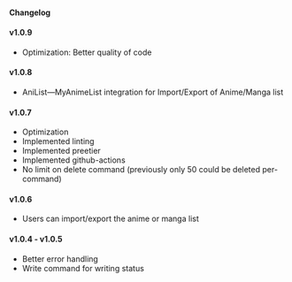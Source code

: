 #### Changelog

#### v1.0.9

- Optimization: Better quality of code

#### v1.0.8

- AniList—MyAnimeList integration for Import/Export of Anime/Manga list

#### v1.0.7

- Optimization
- Implemented linting
- Implemented preetier
- Implemented github-actions
- No limit on delete command (previously only 50 could be deleted per-command)

#### v1.0.6

- Users can import/export the anime or manga list

#### v1.0.4 - v1.0.5

- Better error handling
- Write command for writing status
